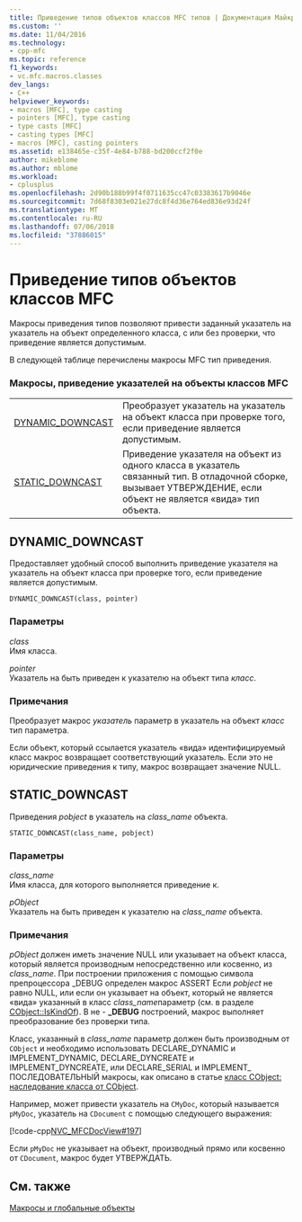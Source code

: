 ```yaml
---
title: Приведение типов объектов классов MFC типов | Документация Майкрософт
ms.custom: ''
ms.date: 11/04/2016
ms.technology:
- cpp-mfc
ms.topic: reference
f1_keywords:
- vc.mfc.macros.classes
dev_langs:
- C++
helpviewer_keywords:
- macros [MFC], type casting
- pointers [MFC], type casting
- type casts [MFC]
- casting types [MFC]
- macros [MFC], casting pointers
ms.assetid: e138465e-c35f-4e84-b788-bd200ccf2f0e
author: mikeblome
ms.author: mblome
ms.workload:
- cplusplus
ms.openlocfilehash: 2d90b188b99f4f0711635cc47c03383617b9046e
ms.sourcegitcommit: 7d68f8303e021e27dc8f4d36e764ed836e93d24f
ms.translationtype: MT
ms.contentlocale: ru-RU
ms.lasthandoff: 07/06/2018
ms.locfileid: "37886015"
---
```

# <a name="type-casting-of-mfc-class-objects"></a>Приведение типов объектов классов MFC
Макросы приведения типов позволяют привести заданный указатель на указатель на объект определенного класса, с или без проверки, что приведение является допустимым.  
  
 В следующей таблице перечислены макросы MFC тип приведения.  
  
### <a name="macros-that-cast-pointers-to-mfc-class-objects"></a>Макросы, приведение указателей на объекты классов MFC  
  
|||  
|-|-|  
|[DYNAMIC_DOWNCAST](#dynamic_downcast)|Преобразует указатель на указатель на объект класса при проверке того, если приведение является допустимым.|  
|[STATIC_DOWNCAST](#static_downcast)|Приведение указателя на объект из одного класса в указатель связанный тип. В отладочной сборке, вызывает УТВЕРЖДЕНИЕ, если объект не является «вида» тип объекта.|  
  
##  <a name="dynamic_downcast"></a>  DYNAMIC_DOWNCAST  
 Предоставляет удобный способ выполнить приведение указателя на указатель на объект класса при проверке того, если приведение является допустимым.  
  
```   
DYNAMIC_DOWNCAST(class, pointer)  
```  
  
### <a name="parameters"></a>Параметры  
 *class*  
 Имя класса.  
  
 *pointer*  
 Указатель на быть приведен к указателю на объект типа *класс*.  
  
### <a name="remarks"></a>Примечания  
 Преобразует макрос *указатель* параметр в указатель на объект *класс* тип параметра.  
  
 Если объект, который ссылается указатель «вида» идентифицируемый класс макрос возвращает соответствующий указатель. Если это не юридические приведения к типу, макрос возвращает значение NULL.  
  
##  <a name="static_downcast"></a>  STATIC_DOWNCAST  
 Приведения *pobject* в указатель на *class_name* объекта.  
  
```   
STATIC_DOWNCAST(class_name, pobject)   
```  
  
### <a name="parameters"></a>Параметры  
 *class_name*  
 Имя класса, для которого выполняется приведение к.  
  
 *pObject*  
 Указатель на быть приведен к указателю на *class_name* объекта.  
  
### <a name="remarks"></a>Примечания  
 *pObject* должен иметь значение NULL или указывает на объект класса, который является производным непосредственно или косвенно, из *class_name*. При построении приложения с помощью символа препроцессора _DEBUG определен макрос ASSERT Если *pobject* не равно NULL, или если он указывает на объект, который не является «вида» указанный в класс *class_name*параметр (см. в разделе [CObject::IsKindOf](../../mfc/reference/cobject-class.md#iskindof)). В не - **_DEBUG** построений, макрос выполняет преобразование без проверки типа.  
  
 Класс, указанный в *class_name* параметр должен быть производным от `CObject` и необходимо использовать DECLARE_DYNAMIC и IMPLEMENT_DYNAMIC, DECLARE_DYNCREATE и IMPLEMENT_DYNCREATE, или DECLARE_SERIAL и IMPLEMENT_ ПОСЛЕДОВАТЕЛЬНЫЙ макросы, как описано в статье [класс CObject: наследование класса от CObject](../../mfc/deriving-a-class-from-cobject.md).  
  
 Например, может привести указатель на `CMyDoc`, который называется `pMyDoc`, указатель на `CDocument` с помощью следующего выражения:  
  
 [!code-cpp[NVC_MFCDocView#197](../../mfc/codesnippet/cpp/type-casting-of-mfc-class-objects_1.cpp)]  
  
 Если `pMyDoc` не указывает на объект, производный прямо или косвенно от `CDocument`, макрос будет УТВЕРЖДАТЬ.  
  
## <a name="see-also"></a>См. также  
 [Макросы и глобальные объекты](../../mfc/reference/mfc-macros-and-globals.md)
